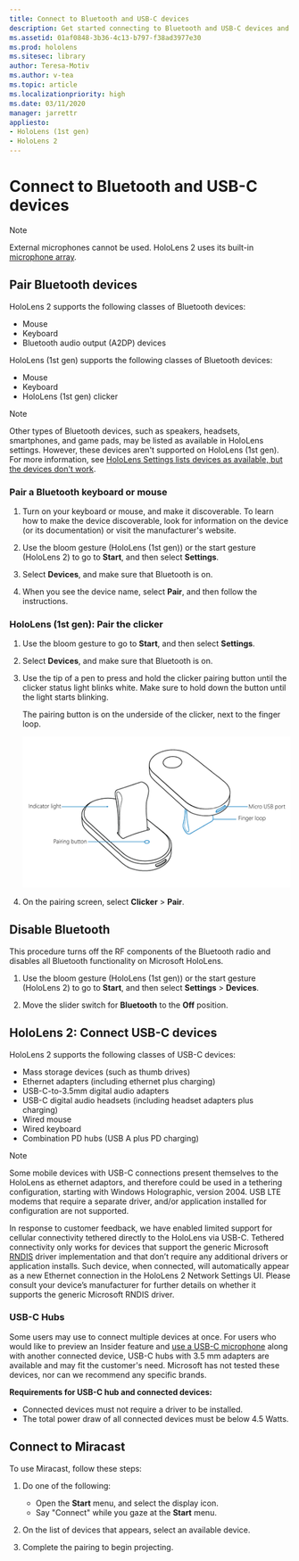 ```yaml
---
title: Connect to Bluetooth and USB-C devices
description: Get started connecting to Bluetooth and USB-C devices and accessories from your HoloLens mixed reality devices.
ms.assetid: 01af0848-3b36-4c13-b797-f38ad3977e30
ms.prod: hololens
ms.sitesec: library
author: Teresa-Motiv
ms.author: v-tea
ms.topic: article
ms.localizationpriority: high
ms.date: 03/11/2020
manager: jarrettr
appliesto:
- HoloLens (1st gen)
- HoloLens 2
---
```


# Connect to Bluetooth and USB-C devices

> [!NOTE]
> External microphones cannot be used. HoloLens 2 uses its built-in [microphone array](hololens2-hardware.md#audio-and-speech).

## Pair Bluetooth devices

HoloLens 2 supports the following classes of Bluetooth devices:

- Mouse
- Keyboard
- Bluetooth audio output (A2DP) devices

HoloLens (1st gen) supports the following classes of Bluetooth devices:

- Mouse
- Keyboard
- HoloLens (1st gen) clicker

> [!NOTE]
> Other types of Bluetooth devices, such as speakers, headsets, smartphones, and game pads, may be listed as available in HoloLens settings. However, these devices aren't supported on HoloLens (1st gen). For more information, see [HoloLens Settings lists devices as available, but the devices don't work](hololens-FAQ.md#hololens-settings-lists-devices-as-available-but-the-devices-dont-work).

### Pair a Bluetooth keyboard or mouse

1. Turn on your keyboard or mouse, and make it discoverable. To learn how to make the device discoverable, look for information on the device (or its documentation) or visit the manufacturer's website.

1. Use the bloom gesture (HoloLens (1st gen)) or the start gesture (HoloLens 2) to go to **Start**, and then select **Settings**.

1. Select **Devices**, and make sure that Bluetooth is on.  

1. When you see the device name, select **Pair**, and then follow the instructions.

### HoloLens (1st gen): Pair the clicker

1. Use the bloom gesture to go to **Start**, and then select **Settings**.

1. Select **Devices**, and make sure that Bluetooth is on.

1. Use the tip of a pen to press and hold the clicker pairing button until the clicker status light blinks white. Make sure to hold down the button until the light starts blinking.  

   The pairing button is on the underside of the clicker, next to the finger loop.

   ![The pairing button is beside the finger loop](images/use-hololens-clicker-1.png)

1. On the pairing screen, select **Clicker** > **Pair**.

## Disable Bluetooth

This procedure turns off the RF components of the Bluetooth radio and disables all Bluetooth functionality on Microsoft HoloLens.

1. Use the bloom gesture (HoloLens (1st gen)) or the start gesture (HoloLens 2) to go to **Start**, and then select **Settings** > **Devices**.

1. Move the slider switch for **Bluetooth** to the **Off** position.

## HoloLens 2: Connect USB-C devices

HoloLens 2 supports the following classes of USB-C devices:

- Mass storage devices (such as thumb drives)
- Ethernet adapters (including ethernet plus charging)
- USB-C-to-3.5mm digital audio adapters
- USB-C digital audio headsets (including headset adapters plus charging)
- Wired mouse
- Wired keyboard
- Combination PD hubs (USB A plus PD charging)

> [!NOTE]
> Some mobile devices with USB-C connections present themselves to the HoloLens as ethernet adaptors, and therefore could be used in a tethering configuration, starting with Windows Holographic, version 2004. USB LTE modems that require a separate driver, and/or application installed for configuration are not supported.

In response to customer feedback, we have enabled limited support for cellular connectivity tethered directly to the HoloLens via USB-C.  Tethered connectivity only works for devices that support the generic Microsoft [RNDIS](https://docs.microsoft.com/windows-hardware/drivers/network/overview-of-remote-ndis--rndis-) driver implementation and that don’t require any additional drivers or application installs.  Such device, when connected, will automatically appear as a new Ethernet connection in the HoloLens 2 Network Settings UI. Please consult your device’s manufacturer for further details on whether it supports the generic Microsoft RNDIS driver.

### USB-C Hubs

Some users may use to connect multiple devices at once. For users who would like to preview an Insider feature and [use a USB-C microphone](hololens-insider.md#usb-c-external-microphone-support) along with another connected device, USB-C hubs with 3.5 mm adapters are available and may fit the customer's need. Microsoft has not tested these devices, nor can we recommend any specific brands.

**Requirements for USB-C hub and connected devices:**

- Connected devices must not require a driver to be installed.
- The total power draw of all connected devices must be below 4.5 Watts.

## Connect to Miracast

To use Miracast, follow these steps:

1. Do one of the following:  

   - Open the **Start** menu, and select the display icon.
   - Say "Connect" while you gaze at the **Start** menu.  

1. On the list of devices that appears, select an available device.

1. Complete the pairing to begin projecting.
